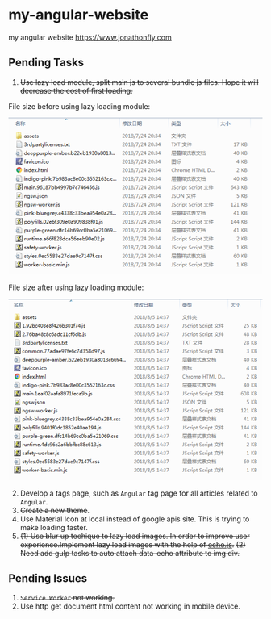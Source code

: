 # my-angular-website
my angular website
https://www.jonathonfly.com

## Pending Tasks

1. ~~Use lazy load module, split main js to several bundle js files. Hope it will decrease the cost of first loading.~~

File size before using lazy loading module:

![files size before use lazy loading module](https://github.com/JonathonFly/my-angular-website/blob/master/bench-mark/before%20lazy%20loading.png)

File size after using lazy loading module:

![files size after use lazy loading module](https://github.com/JonathonFly/my-angular-website/blob/master/bench-mark/after%20lazy%20loading.png)

2. Develop a tags page, such as `Angular` tag page for all articles related to `Angular`.
3. ~~Create a new theme~~.
4. Use Material Icon at local instead of google apis site. This is trying to make loading faster.
5. ~~(1) Use blur up techique to lazy load images. In order to improve user experience.Implement lazy load images with the help of [echo.js](https://github.com/toddmotto/echo "echo.js").~~ ~~(2) Need add gulp tasks to auto attach data-echo attribute to img div.~~

## Pending Issues

1. ~~`Service Worker` not working.~~
2. Use http get document html content not working in mobile device.